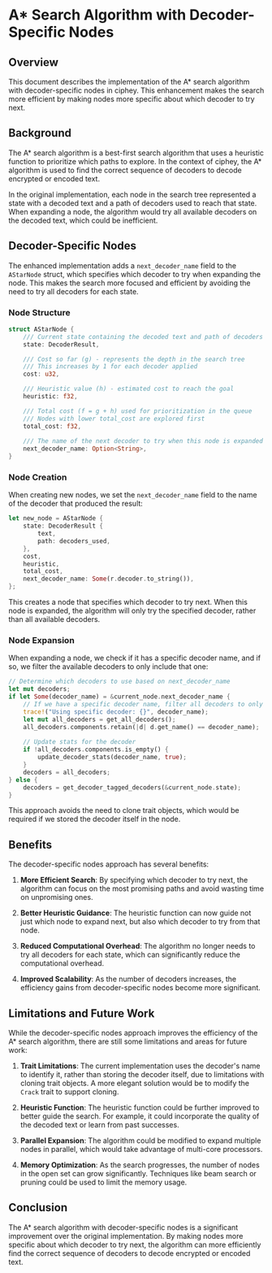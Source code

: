 # A* Search Algorithm with Decoder-Specific Nodes

## Overview

This document describes the implementation of the A* search algorithm with decoder-specific nodes in ciphey. This enhancement makes the search more efficient by making nodes more specific about which decoder to try next.

## Background

The A* search algorithm is a best-first search algorithm that uses a heuristic function to prioritize which paths to explore. In the context of ciphey, the A* algorithm is used to find the correct sequence of decoders to decode encrypted or encoded text.

In the original implementation, each node in the search tree represented a state with a decoded text and a path of decoders used to reach that state. When expanding a node, the algorithm would try all available decoders on the decoded text, which could be inefficient.

## Decoder-Specific Nodes

The enhanced implementation adds a `next_decoder_name` field to the `AStarNode` struct, which specifies which decoder to try when expanding the node. This makes the search more focused and efficient by avoiding the need to try all decoders for each state.

### Node Structure

```rust
struct AStarNode {
    /// Current state containing the decoded text and path of decoders used
    state: DecoderResult,

    /// Cost so far (g) - represents the depth in the search tree
    /// This increases by 1 for each decoder applied
    cost: u32,

    /// Heuristic value (h) - estimated cost to reach the goal
    heuristic: f32,

    /// Total cost (f = g + h) used for prioritization in the queue
    /// Nodes with lower total_cost are explored first
    total_cost: f32,
    
    /// The name of the next decoder to try when this node is expanded
    next_decoder_name: Option<String>,
}
```

### Node Creation

When creating new nodes, we set the `next_decoder_name` field to the name of the decoder that produced the result:

```rust
let new_node = AStarNode {
    state: DecoderResult {
        text,
        path: decoders_used,
    },
    cost,
    heuristic,
    total_cost,
    next_decoder_name: Some(r.decoder.to_string()),
};
```

This creates a node that specifies which decoder to try next. When this node is expanded, the algorithm will only try the specified decoder, rather than all available decoders.

### Node Expansion

When expanding a node, we check if it has a specific decoder name, and if so, we filter the available decoders to only include that one:

```rust
// Determine which decoders to use based on next_decoder_name
let mut decoders;
if let Some(decoder_name) = &current_node.next_decoder_name {
    // If we have a specific decoder name, filter all decoders to only include that one
    trace!("Using specific decoder: {}", decoder_name);
    let mut all_decoders = get_all_decoders();
    all_decoders.components.retain(|d| d.get_name() == decoder_name);
    
    // Update stats for the decoder
    if !all_decoders.components.is_empty() {
        update_decoder_stats(decoder_name, true);
    }
    decoders = all_decoders;
} else {
    decoders = get_decoder_tagged_decoders(&current_node.state);
}
```

This approach avoids the need to clone trait objects, which would be required if we stored the decoder itself in the node.

## Benefits

The decoder-specific nodes approach has several benefits:

1. **More Efficient Search**: By specifying which decoder to try next, the algorithm can focus on the most promising paths and avoid wasting time on unpromising ones.

2. **Better Heuristic Guidance**: The heuristic function can now guide not just which node to expand next, but also which decoder to try from that node.

3. **Reduced Computational Overhead**: The algorithm no longer needs to try all decoders for each state, which can significantly reduce the computational overhead.

4. **Improved Scalability**: As the number of decoders increases, the efficiency gains from decoder-specific nodes become more significant.

## Limitations and Future Work

While the decoder-specific nodes approach improves the efficiency of the A* search algorithm, there are still some limitations and areas for future work:

1. **Trait Limitations**: The current implementation uses the decoder's name to identify it, rather than storing the decoder itself, due to limitations with cloning trait objects. A more elegant solution would be to modify the `Crack` trait to support cloning.

2. **Heuristic Function**: The heuristic function could be further improved to better guide the search. For example, it could incorporate the quality of the decoded text or learn from past successes.

3. **Parallel Expansion**: The algorithm could be modified to expand multiple nodes in parallel, which would take advantage of multi-core processors.

4. **Memory Optimization**: As the search progresses, the number of nodes in the open set can grow significantly. Techniques like beam search or pruning could be used to limit the memory usage.

## Conclusion

The A* search algorithm with decoder-specific nodes is a significant improvement over the original implementation. By making nodes more specific about which decoder to try next, the algorithm can more efficiently find the correct sequence of decoders to decode encrypted or encoded text.
